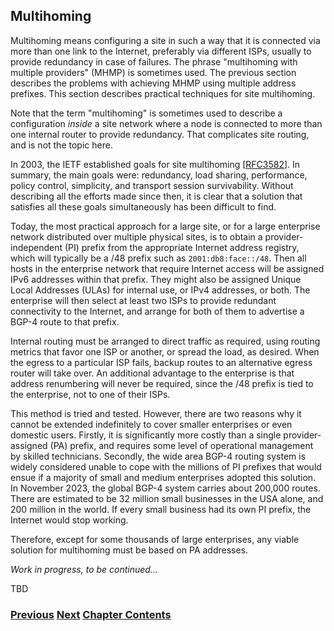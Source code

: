 ## Multihoming

Multihoming means configuring a site in such a way that it is connected
via more than one link to the Internet, preferably via different ISPs,
usually to provide redundancy in case of failures. The phrase
"multihoming with multiple providers" (MHMP) is sometimes used. The
previous section describes the problems with achieving MHMP using
multiple address prefixes. This section describes practical techniques
for site multihoming.

Note that the term "multihoming" is sometimes used to describe a
configuration _inside_ a site network where a node is connected to more
than one internal router to provide redundancy. That complicates site
routing, and is not the topic here.

In 2003, the IETF established goals for site multihoming
\[[RFC3582](https://www.rfc-editor.org/info/rfc3582)\]. In summary, the
main goals were: redundancy, load sharing, performance, policy control,
simplicity, and transport session survivability. Without describing all
the efforts made since then, it is clear that a solution that satisfies
all these goals simultaneously has been difficult to find.

Today, the most practical approach for a large site, or for a large
enterprise network distributed over multiple physical sites, is to
obtain a provider-independent (PI) prefix from the appropriate Internet
address registry, which will typically be a /48 prefix such as
`2001:db8:face::/48`. Then all hosts in the enterprise network that
require Internet access will be assigned IPv6 addresses within that
prefix. They might also be assigned Unique Local Addresses (ULAs) for
internal use, or IPv4 addresses, or both. The enterprise will then
select at least two ISPs to provide redundant connectivity to the
Internet, and arrange for both of them to advertise a BGP-4 route to
that prefix.

Internal routing must be arranged to direct traffic as required, using
routing metrics that favor one ISP or another, or spread the load, as
desired. When the egress to a particular ISP fails, backup routes to an
alternative egress router will take over. An additional advantage to the
enterprise is that address renumbering will never be required, since the
/48 prefix is tied to the enterprise, not to one of their ISPs.

This method is tried and tested. However, there are two reasons why it
cannot be extended indefinitely to cover smaller enterprises or even
domestic users. Firstly, it is significantly more costly than a single
provider-assigned (PA) prefix, and requires some level of operational
management by skilled technicians. Secondly, the wide area BGP-4 routing
system is widely considered unable to cope with the millions of PI
prefixes that would ensue if a majority of small and medium enterprises
adopted this solution. In November 2023, the global BGP-4 system carries
about 200,000 routes. There are estimated to be 32 million small
businesses in the USA alone, and 200 million in the world. If every
small business had its own PI prefix, the Internet would stop working.

Therefore, except for some thousands of large enterprises, any viable
solution for multihoming must be based on PA addresses.

_Work in progress, to be continued..._

TBD

<!-- Link lines generated automatically; do not delete -->

### [<ins>Previous</ins>](Multi-prefix%20operation.md) [<ins>Next</ins>](Energy%20consumption.md) [<ins>Chapter Contents</ins>](6.%20Management%20and%20Operations.md)
